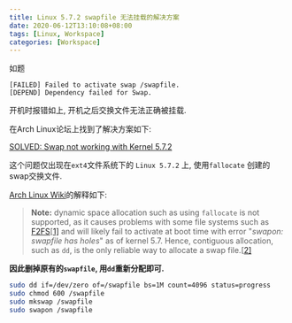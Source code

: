 ```yaml
---
title: Linux 5.7.2 swapfile 无法挂载的解决方案
date: 2020-06-12T13:10:08+08:00
tags: [Linux, Workspace]
categories: [Workspace]
---
```


如题

<!--more-->

```text
[FAILED] Failed to activate swap /swapfile.
[DEPEND] Dependency failed for Swap.
```

开机时报错如上, 开机之后交换文件无法正确被挂载.

在Arch Linux论坛上找到了解决方案如下:

[SOLVED: Swap not working with Kernel 5.7.2](https://bbs.archlinux.org/viewtopic.php?id=256503)

这个问题仅出现在`ext4`文件系统下的 `Linux 5.7.2` 上, 使用`fallocate` 创建的swap交换文件.

[Arch Linux Wiki](https://wiki.archlinux.org/index.php/swap)的解释如下:

> **Note:** dynamic space allocation such as using `fallocate` is not supported, as it causes problems with some file systems such as [F2FS](https://wiki.archlinux.org/index.php/F2FS)[[1\]](https://github.com/karelzak/util-linux/issues/633) and will likely fail to activate at boot time with error "*swapon: swapfile has holes*" as of kernel 5.7. Hence, contiguous allocation, such as `dd`, is the only reliable way to allocate a swap file.[[2\]](https://manpages.courier-mta.org/htmlman8/swapon.8.html#swapon-8_sect3)

**因此删掉原有的`swapfile`, 用`dd`重新分配即可.**

```bash
sudo dd if=/dev/zero of=/swapfile bs=1M count=4096 status=progress
sudo chmod 600 /swapfile 
sudo mkswap /swapfile 
sudo swapon /swapfile
```
